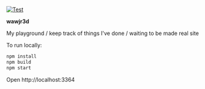 [![Test](https://github.com/wawjr3d/wawjr3d/actions/workflows/test.yml/badge.svg)](https://github.com/wawjr3d/wawjr3d/actions/workflows/test.yml)

**wawjr3d**

My playground / keep track of things I've done / waiting to be made real site

To run locally:

```bash
npm install
npm build
npm start
```

Open http://localhost:3364
